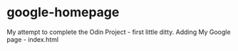 google-homepage
===============
My attempt to complete the Odin Project - first little ditty.
Adding My Google page - index.html

